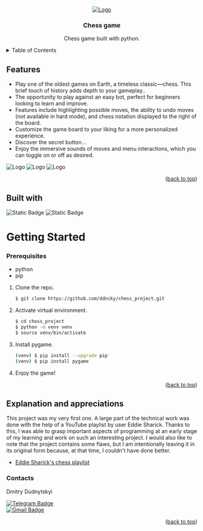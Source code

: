 <div align="center">
  <a href="https://https://github.com/ddncky/chess_project">
    <img src="https://github.com/ddncky/chess_project/assets/131533545/97b70cd8-92f3-4c88-b0fc-bc2e33338295" alt="Logo">
  </a>

<h3 align="center">Chess game</h3>

  <p align="center">
    Chess game built with python.
    <br />
  </p>
</div>


<details>
  <summary>Table of Contents</summary>
  <ol>
    <li>
      <a href="#features">Features</a>
    </li>
    <li>
      <a href="#built-with">Built with</a>
    </li>
    <li>
      <a href="#explanation-and-appreciations">Explanation and appreciations</a>
    </li>
    <li>
      <a href="#contacts">Contacts</a>
    </li>
  </ol>
</details>

## Features
- Play one of the oldest games on Earth, a timeless classic—chess. This brief touch of history adds depth to your gameplay..
- The opportunity to play against an easy bot, perfect for beginners looking to learn and improve.
- Features include highlighting possible moves, the ability to undo moves (not available in hard mode), and chess notation displayed to the right of the board.
- Customize the game board to your liking for a more personalized experience.
- Discover the secret button...
- Enjoy the immersive sounds of moves and menu interactions, which you can toggle on or off as desired.
<img src="https://github.com/ddncky/chess_project/assets/131533545/4a2efb8c-b472-438c-a300-59d3e258a1b4" alt="Logo">
<img src="https://github.com/ddncky/chess_project/assets/131533545/2c1fbc49-1363-40bf-851e-0ec712618487" alt="Logo">
<img src="https://github.com/ddncky/chess_project/assets/131533545/fbf83486-52a2-4710-9359-4efefefc8d27" alt="Logo">
<p align="right">(<a href="#features">back to top</a>)</p>

## Built with
![Static Badge](https://img.shields.io/badge/python-3.10-blue)
![Static Badge](https://img.shields.io/badge/pygame-2.3.0-blue)
<br>

# Getting Started
### Prerequisites

* python
* pip

1. Clone the repo.
   ```sh
   $ git clone https://github.com/ddncky/chess_project.git
   ```
2. Activate virtual environment.
   ```sh
   $ cd chess_project
   $ python -m venv venv
   $ source venv/bin/activate
3. Install pygame.
    ```sh
   (venv) $ pip install --upgrade pip
   (venv) $ pip install pygame
   
   ```
4. Enjoy the game!
<p align="right">(<a href="#features">back to top</a>)</p>


## Explanation and appreciations
This project was my very first one. A large part of the technical work was done with the help of a YouTube playlist by user Eddie Sharick. Thanks to this, I was able to grasp important aspects of programming at an early stage of my learning and work on such an interesting project. I would also like to note that the project contains some flaws, but I am intentionally leaving it in its original form because, at that time, I couldn't have done better.

- [Eddie Sharick's chess playlist](https://www.youtube.com/watch?v=EnYui0e73Rs&list=PLBwF487qi8MGU81nDGaeNE1EnNEPYWKY_&ab_channel=EddieSharick)

### Contacts

Dmitry Dudnytskyi

[![Telegram Badge](https://img.shields.io/badge/-ddncky-blue?style=social&logo=telegram&link=https://t.me/ddncky)](https://t.me/ddncky)<br>
[![Gmail Badge](https://img.shields.io/badge/-montekristo705@gmail.com-c14438?style=flat&logo=Gmail&logoColor=white&link=mailto:montekristo705@gmail.com)](mailto:montekristo705@gmail.com)

<p align='left'>
<p align="right">(<a href="#features">back to top</a>)</p>


